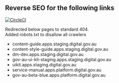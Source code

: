 ## Reverse SEO for the following links

[![CircleCI](https://circleci.com/gh/govau/redirect-staging-apps.svg?style=svg)](https://circleci.com/gh/govau/redirect-staging-apps)

Redirected below pages to standard 404.  <br/>
Added robots.txt to disallow all crawlers

* content-guide.apps.staging.digital.gov.au
* content-style-guide.apps.staging.digital.gov.au
* dm-dev.apps.staging.digital.gov.au
* gov-au-ui-kit-staging.apps.staging.digital.gov.au
* uikit.apps.staging.digital.gov.au
* service-manual.apps.platform.digital.gov.au
* gov-au-beta-blue.apps.platform.digital.gov.au
